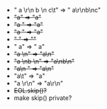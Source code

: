 - " a \r\n b \n c\t" => " a\r\nb\nc"
- ~~"a" => "a"~~
- ~~"a " => "a"~~
- ~~"a  " => "a"~~
- ~~" " => ""~~
- " a" => " a"
- ~~"a \n" => "a\n"~~
- ~~"a \nb \n" => "a\nb\n"~~
- ~~"a\n " => "a\n"~~
- "a\t" => "a"
- "a \r\n" => "a\r\n"
- ~~EOL.skip()?~~
- make skip() private?
